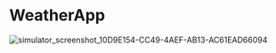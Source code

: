 # WeatherApp

![simulator_screenshot_10D9E154-CC49-4AEF-AB13-AC61EAD66094](https://github.com/AdiiOS-rgb/WeatherApp/assets/62281417/e821b31f-3633-4acc-8bd4-06a4d664fb9b)

